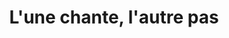 ---
layout: post
title: L'une chante, l'autre pas
director: Agnès Varda
year: 1977
cover: https://images.mubicdn.net/images/film/25425/cache-17093-1688433402/image-w1280.jpg
---